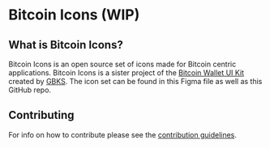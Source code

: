 # Bitcoin Icons (WIP)



## What is Bitcoin Icons?
Bitcoin Icons is an open source set of icons made for Bitcoin centric applications. Bitcoin Icons is a sister project of the [Bitcoin Wallet UI Kit](https://www.figma.com/file/VB3GQdAnhl8yta44DY3PSV/Bitcoin-Wallet-UI-Kit) created by [GBKS](https://github.com/GBKS). The icon set can be found in this Figma file as well as this GitHub repo. 



## Contributing 
For info on how to contribute please see the [contribution guidelines](https://github.com/Bosch-0/Bitcoin-Icons/blob/main/CONTRIBUTING.md).
